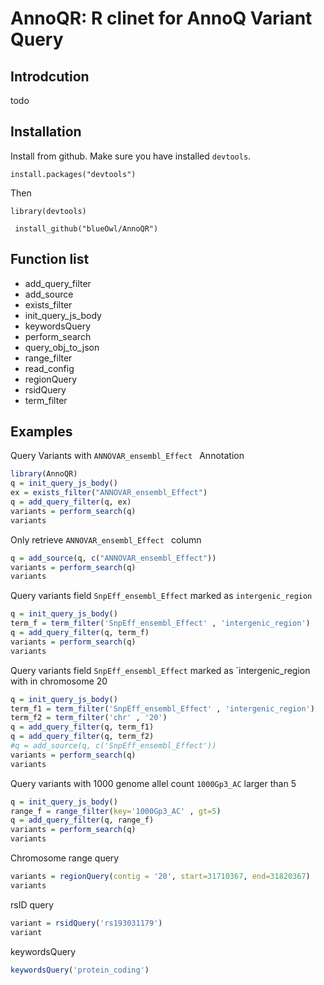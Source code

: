 # AnnoQR: R clinet for AnnoQ Variant Query

## Introdcution

todo

## Installation

Install from github.
Make sure you have installed `devtools`. 

`install.packages("devtools")`

Then 

`library(devtools)`

` install_github("blueOwl/AnnoQR")`

## Function list

* add\_query\_filter
* add\_source
* exists\_filter
* init\_query\_js\_body
* keywordsQuery
* perform\_search
* query\_obj\_to\_json
* range\_filter
* read\_config
* regionQuery
* rsidQuery
* term\_filter

## Examples

Query Variants with `ANNOVAR_ensembl_Effect ` Annotation

```R
library(AnnoQR)
q = init_query_js_body()
ex = exists_filter("ANNOVAR_ensembl_Effect")
q = add_query_filter(q, ex)
variants = perform_search(q)
variants
```




Only retrieve `ANNOVAR_ensembl_Effect ` column

```R
q = add_source(q, c("ANNOVAR_ensembl_Effect"))
variants = perform_search(q)
variants
```



Query variants field `SnpEff_ensembl_Effect` marked as `intergenic_region`

```R
q = init_query_js_body()
term_f = term_filter('SnpEff_ensembl_Effect' , 'intergenic_region')
q = add_query_filter(q, term_f)
variants = perform_search(q)
variants
```


Query variants field `SnpEff_ensembl_Effect` marked as `intergenic_region with in chromosome 20

```R
q = init_query_js_body()
term_f1 = term_filter('SnpEff_ensembl_Effect' , 'intergenic_region')
term_f2 = term_filter('chr' , '20')
q = add_query_filter(q, term_f1)
q = add_query_filter(q, term_f2)
#q = add_source(q, c('SnpEff_ensembl_Effect'))
variants = perform_search(q)
variants
```

Query variants with 1000 genome allel count `1000Gp3_AC` larger than 5

```R
q = init_query_js_body()
range_f = range_filter(key='1000Gp3_AC' , gt=5)
q = add_query_filter(q, range_f)
variants = perform_search(q)
variants
```

Chromosome range query

```R
variants = regionQuery(contig = '20', start=31710367, end=31820367)
variants
```

rsID query

```R
variant = rsidQuery('rs193031179')
variant
```

keywordsQuery

```R
keywordsQuery('protein_coding')
```
